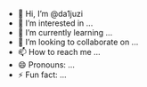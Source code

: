 - 👋 Hi, I’m @da1juzi
- 👀 I’m interested in ...
- 🌱 I’m currently learning ...
- 💞️ I’m looking to collaborate on ...
- 📫 How to reach me ...
- 😄 Pronouns: ...
- ⚡ Fun fact: ...

<!---
da1juzi/da1juzi is a ✨ special ✨ repository because its `README.md` (this file) appears on your GitHub profile.
You can click the Preview link to take a look at your changes.
--->
